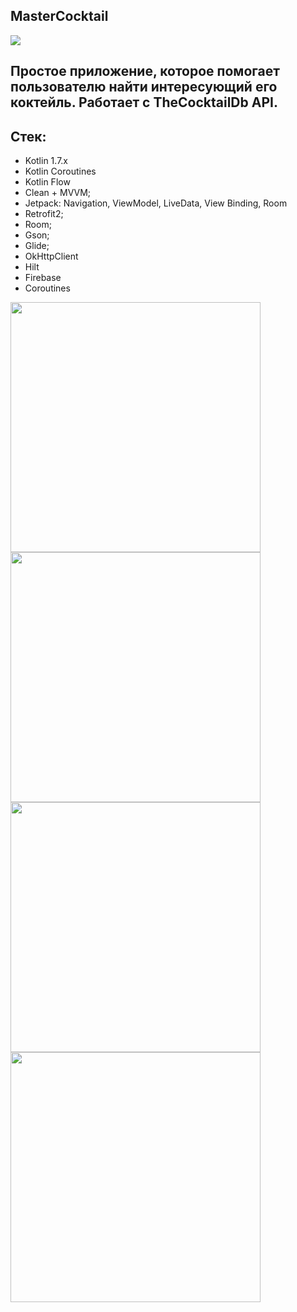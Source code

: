 
## MasterCocktail
![](image/logo.png)

## Простое приложение, которое помогает пользователю найти интересующий его коктейль. Работает с TheCocktailDb API.

## Стек:
- Kotlin 1.7.x
- Kotlin Coroutines
- Kotlin Flow
- Clean + MVVM;
- Jetpack: Navigation, ViewModel, LiveData, View Binding, Room
- Retrofit2;
- Room;
- Gson;
- Glide;
- OkHttpClient
- Hilt
- Firebase
- Coroutines

 <p>
    <img style="width:400px"src="image/fase.jpg"/>
    <img style="width:400px"src="image/list.jpg"/>
    <img style="width:400px"src="image/detail.jpg"/>
    <img style="width:400px"src="image/fav.jpg"/>
    </p>

